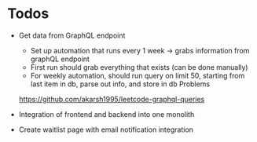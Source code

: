 # Todos


- Get data from GraphQL endpoint
    - Set up automation that runs every 1 week -> grabs information from graphQL endpoint
    - First run should grab everything that exists (can be done manually)
    - For weekly automation, should run query on limit 50, starting from last item in db, parse out info, and store in db Problems

    https://github.com/akarsh1995/leetcode-graphql-queries

- Integration of frontend and backend into one monolith
- Create waitlist page with email notification integration
    
